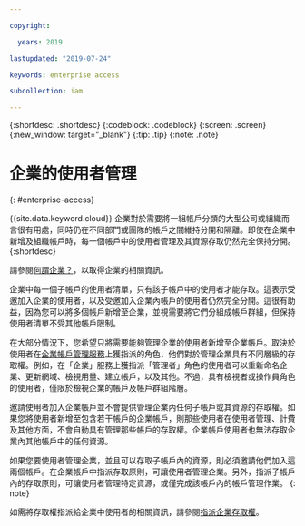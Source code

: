 ```yaml
---

copyright:

  years: 2019

lastupdated: "2019-07-24"

keywords: enterprise access

subcollection: iam

---
```


{:shortdesc: .shortdesc}
{:codeblock: .codeblock}
{:screen: .screen}
{:new_window: target="_blank"}
{:tip: .tip}
{:note: .note}

# 企業的使用者管理
{: #enterprise-access}

{{site.data.keyword.cloud}} 企業對於需要將一組帳戶分類的大型公司或組織而言很有用處，同時仍在不同部門或團隊的帳戶之間維持分開和隔離。即使在企業中新增及組織帳戶時，每一個帳戶中的使用者管理及其資源存取仍然完全保持分開。
{:shortdesc}

請參閱[何謂企業？](/docs/account?topic=account-enterprise)，以取得企業的相關資訊。

企業中每一個子帳戶的使用者清單，只有該子帳戶中的使用者才能存取。這表示受邀加入企業的使用者，以及受邀加入企業內帳戶的使用者仍然完全分開。這很有助益，因為您可以將多個帳戶新增至企業，並視需要將它們分組成帳戶群組，但保持使用者清單不受其他帳戶限制。

在大部分情況下，您希望只將需要能夠管理企業的使用者新增至企業帳戶。取決於使用者在[企業帳戶管理服務](/docs/iam?topic=iam-assign-access-enterprise)上獲指派的角色，他們對於管理企業具有不同層級的存取權。例如，在「企業」服務上獲指派「管理者」角色的使用者可以重新命名企業、更新網域、檢視用量、建立帳戶，以及其他。不過，具有檢視者或操作員角色的使用者，僅限於檢視企業的帳戶及帳戶群組階層。

邀請使用者加入企業帳戶並不會提供管理企業內任何子帳戶或其資源的存取權。如果您將使用者新增至包含若干帳戶的企業帳戶，則那些使用者在使用者管理、計費及其他方面，不會自動具有管理那些帳戶的存取權。企業帳戶使用者也無法存取企業內其他帳戶中的任何資源。

如果您要使用者管理企業，並且可以存取子帳戶內的資源，則必須邀請他們加入這兩個帳戶。在企業帳戶中指派存取原則，可讓使用者管理企業。另外，指派子帳戶內的存取原則，可讓使用者管理特定資源，或僅完成該帳戶內的帳戶管理作業。
{: note}

如需將存取權指派給企業中使用者的相關資訊，請參閱[指派企業存取權](/docs/iam?topic=iam-assign-access-enterprise)。
